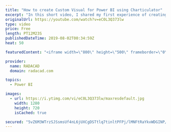 ```yaml
---
title: "How to create Custom Visual for Power BI using Charticulator"
excerpt: "In this short video, I shared my first experience of creating a custom visual using Charticulator. The dataset I have to use is mpg you can download it from https://gist.github.com/omarish/5687264"
originalUrl: https://youtube.com/watch?v=eC0L3Q373lw
type: video
price: Free
length: PT12M23S
publishedDateTime: 2019-08-02T00:34:59Z
heat: 50

featuredContent: "<iframe width=\"800\" height=\"500\" frameborder=\"0\" src=\"https://www.youtube.com/embed/eC0L3Q373lw\" allow=\"accelerometer; autoplay; encrypted-media; gyroscope; picture-in-picture\" allowfullscreen></iframe>"

provider:
  name: RADACAD
  domain: radacad.com

topics:
  - Power BI

images:
  - url: https://i.ytimg.com/vi/eC0L3Q373lw/maxresdefault.jpg
    width: 1280
    height: 720
    isCached: true

secured: "5vZ6M3WTrzSJSsmsUf4nL6jUXCgDSTtlq7tinltPFPj/lMNFtRaYkvWDGINP/sqmu6Q+5vWKChjcnAoUTiTamdYgDgfJgyiESLPLzl7kyaySFFy0wZ+7bvQ4kWJLzIuc/OvOVMJG16B+QED443GCeTmyqwMzDXXBb6/H/0kkG9tNgFIgG2m5ZbOl6KfH812eOfG27vp864LQdJiQyEfWRVfvy1K/zTDtLK9UsrXKJFrfNwDFNJHUoN5XcKvIgG/wYBZ6o28YnMYkPJBABLqdSQe/DhRQoTZ+lRQj3QK4jIa4Rfg+94FiwuAy4thDR6SgVmMcC5AgIJhyc5sgb3zdr/OOLacsr51ZVmjleDTeBOPoEZIjhdHFKfN7vT2lMS0QbfPJbHIq77BGlMbDCZWY7mKoZX4tZ5/mNWa4blzIHKE=;JFz3nhgwpII5lWIg2RCA8Q=="
---
```


